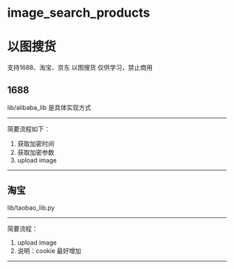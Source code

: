# image_search_products

以图搜货
==========
支持1688、淘宝、京东 以图搜货
仅供学习，禁止商用

1688
---------
lib/alibaba_lib 是具体实现方式
***
简要流程如下：
1. 获取加密时间
2. 获取加密参数
3. upload image 
***

淘宝
---------
lib/taobao_lib.py
***
简要流程：
1. upload image 
2. 说明：cookie 最好增加
***



